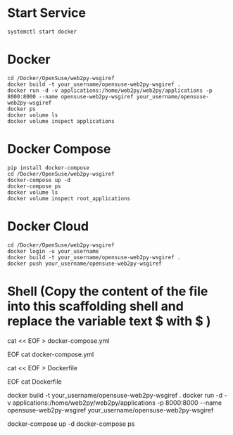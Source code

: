 # Start Service
	systemctl start docker

# Docker
	cd /Docker/OpenSuse/web2py-wsgiref
	docker build -t your_username/opensuse-web2py-wsgiref .
	docker run -d -v applications:/home/web2py/web2py/applications -p 8000:8000 --name opensuse-web2py-wsgiref your_username/opensuse-web2py-wsgiref
	docker ps 
	docker volume ls
	docker volume inspect applications

# Docker Compose
	pip install docker-compose
	cd /Docker/OpenSuse/web2py-wsgiref
	docker-compose up -d
	docker-compose ps
	docker volume ls
	docker volume inspect root_applications

# Docker Cloud
	cd /Docker/OpenSuse/web2py-wsgiref
	docker login -u your_username
	docker build -t your_username/opensuse-web2py-wsgiref .
	docker push your_username/opensuse-web2py-wsgiref

# Shell (Copy the content of the file into this scaffolding shell and replace the variable text $ with \$ )
cat << EOF > docker-compose.yml

EOF
cat docker-compose.yml

cat << EOF > Dockerfile

EOF
cat Dockerfile

docker build -t your_username/opensuse-web2py-wsgiref .
docker run -d -v applications:/home/web2py/web2py/applications -p 8000:8000 --name opensuse-web2py-wsgiref your_username/opensuse-web2py-wsgiref

docker-compose up -d
docker-compose ps
